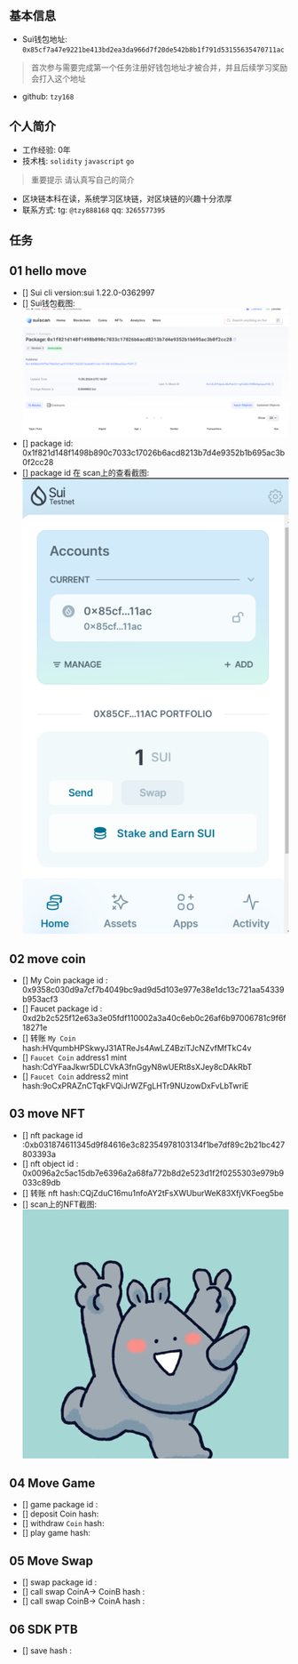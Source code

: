 ## 基本信息
- Sui钱包地址: `0x85cf7a47e9221be413bd2ea3da966d7f20de542b8b1f791d53155635470711ac`
> 首次参与需要完成第一个任务注册好钱包地址才被合并，并且后续学习奖励会打入这个地址
- github: `tzy168`

## 个人简介
- 工作经验: 0年
- 技术栈: `solidity` `javascript` `go` 
> 重要提示 请认真写自己的简介
- 区块链本科在读，系统学习区块链，对区块链的兴趣十分浓厚
- 联系方式: tg: `@tzy888168` 
           qq: `3265577395`

## 任务

##   01 hello move  
- [] Sui cli version:sui 1.22.0-0362997
- [] Sui钱包截图: ![Sui钱包截图](./images/packageid.png)
- [] package id: 0x1f821d148f1498b890c7033c17026b6acd8213b7d4e9352b1b695ac3b0f2cc28
- [] package id 在 scan上的查看截图:![Scan截图](./images/suiwallet.png)

##   02 move coin
- [] My Coin package id : 0x9358c030d9a7cf7b4049bc9ad9d5d103e977e38e1dc13c721aa54339b953acf3
- [] Faucet package id : 0xd2b2c525f12e63a3e05fdf110002a3a40c6eb0c26af6b97006781c9f6f18271e
- [] 转账 `My Coin` hash:HVqumbHPSkwyJ31ATReJs4AwLZ4BziTJcNZvfMfTkC4v
- [] `Faucet Coin` address1 mint hash:CdYFaaJkwr5DLCVkA3fnGgyN8wUERt8sXJey8cDAkRbT
- [] `Faucet Coin` address2 mint hash:9oCxPRAZnCTqkFVQiJrWZFgLHTr9NUzowDxFvLbTwriE

##   03 move NFT
- [] nft package id :0xb031874611345d9f84616e3c82354978103134f1be7df89c2b21bc427803393a
- [] nft object id : 0x0096a2c5ac15db7e6396a2a68fa772b8d2e523d1f2f0255303e979b9033c89db
- [] 转账 nft  hash:CQjZduC16mu1nfoAY2tFsXWUburWeK83XfjVKFoeg5be
- [] scan上的NFT截图:![Scan截图](./images/tzy168'nft.jpg)

##   04 Move Game
- [] game package id :
- [] deposit Coin hash:
- [] withdraw `Coin` hash:
- [] play game hash:

##   05 Move Swap
- [] swap package id :
- [] call swap CoinA-> CoinB  hash :
- [] call swap CoinB-> CoinA  hash :

##   06 SDK PTB
- [] save hash :
